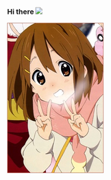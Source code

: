 ### Hi there <img src="https://github.com/TheDudeThatCode/TheDudeThatCode/blob/master/Assets/Hi.gif" width="29px">
<img align="center" height="auto" src="https://github.com/lotaviods/lotaviods/blob/main/img/75939.jpg"/>
<!--
**lotaviods/lotaviods** is a ✨ _special_ ✨ repository because its `README.md` (this file) appears on your GitHub profile.


- 🌱 I’m currently learning PHP and JS
- 💬 Ask me about ...
- 📫 How to reach me: Email: l.otavio9099@gmail.com
-->

[![Top Langs](https://github-readme-stats.vercel.app/api/top-langs/?username=lotaviods&layout=compact)](https://github.com/lotaviods/github-readme-stats)
